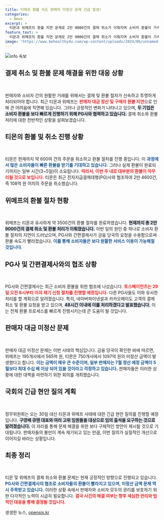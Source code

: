 ```yaml
---
title: 티메프 환불 속도 판매자 미정산 문제 긴급 발생!
categories:
  - News
excerpt: >
  티몬과 위메프의 환불 지연 문제로 2만 9000건의 결제 취소가 이뤄지며 소비자 환불이 가속화되고 있다. 판매자 미정산금 규모는 더욱 커질 전망으로, 금융당국의 긴급 대책 회의가 예정됐다.
feature_text: >
  티몬과 위메프의 환불 지연 문제로 2만 9000건의 결제 취소가 이뤄지며 소비자 환불이 가속화되고 있다. 판매자 미정산금 규모는 더욱 커질 전망으로, 금융당국의 긴급 대책 회의가 예정됐다.
image: 'https://www.behealthy4u.com/wp-content/uploads/2024/06/unnamed-file.png'
---
```


<p><img src="https://www.behealthy4u.com/wp-content/uploads/2024/06/unnamed-file.png" alt="info 속보" /></p>

<h2 data-ke-size="size26">결제 취소 및 환불 문제 해결을 위한 대응 상황</h2>

<p data-ke-size="size16">&nbsp;</p>

<p>판매자와 소비자 간의 원활한 거래를 위해서는 결제 및 환불 절차가 신속하고 투명하게 처리되어야 합니다. 최근 티몬과 위메프는 <b><span style="color: #ee2323;">판매자 대금 정산 및 구매자 환불 지연</span></b>으로 인해 큰 어려움에 직면해 있습니다. 그러나 긍정적인 변화가 나타나고 있으며, <b><span style="background-color: #21538527;">두 기업은 소비자 환불을 보다 빠르게 진행하기 위해 PG사와 협력하고 있습니다.</span></b> 결제 취소와 환불 처리에 대한 전반적인 상황을 살펴보겠습니다.</p>

<h2 data-ke-size="size26">티몬의 환불 및 취소 진행 상황</h2>

<p data-ke-size="size16">&nbsp;</p>

<p>티몬은 현재까지 약 600여 건의 주문을 취소하고 환불 절차를 진행 중입니다. 이 <b><span style="color: #1a5490;">과정에서 많은 소비자들이 빠른 환불을 받기를 기대하고 있습니다.</span></b> 그러나 실제 환불이 완료되기까지는 일부 시간(3~5일)이 소요됩니다. <b><span style="color: #ee2323;">따라서, 이번 주 내로 대부분의 환불이 마무리될 것으로 보입니다.</span></b> 티몬은 최근 전자지급결제대행(PG)사와 협조하여 2만 4600건, 즉 108억 원 어치의 주문을 취소했습니다.</p>

<h2 data-ke-size="size26">위메프의 환불 절차 현황</h2>

<p data-ke-size="size16">&nbsp;</p>

<p>위메프는 티몬과 유사하게 약 3500건의 환불 절차를 완료하였습니다. <b><span style="background-color: #21538527;">현재까지 총 2만 9000건의 결제 취소 및 환불 처리가 이뤄졌습니다.</span></b> 이번 일의 원인 중 하나로 소비자 환불 절차의 지연이 드러났으며, PG사와 간편결제사가 금융 당국의 요청을 수용함으로써 환불 속도가 빨라졌습니다. <b><span style="color: #1a5490;">이를 통해 소비자들은 보다 원활한 서비스 이용이 가능해질 것입니다.</span></b></p>

<h2 data-ke-size="size26">PG사 및 간편결제사와의 협조 상황</h2>

<p data-ke-size="size16">&nbsp;</p>

<p>PG사와 간편결제사는 최근 소비자 환불을 위한 협조에 나섰습니다. <b><span style="color: #ee2323;">토스페이먼츠는 29일 오전 8시부터 이의 제기 신청 절차를 진행할 예정입니다.</span></b> 다른 PG사들도 이와 유사한 처리를 할 계획으로 알려졌습니다. 특히, 네이버파이낸셜과 카카오페이도 고객의 결제 취소 및 환불 요청을 받고 있으며, <b><span style="background-color: #21538527;">48시간 이내에 이를 처리하겠다고 발표했습니다.</span></b> 이는 전체 환불 프로세스를 빠르게 진행시키는데 큰 도움이 될 것입니다.</p>

<h2 data-ke-size="size26">판매자 대금 미정산 문제</h2>

<p data-ke-size="size16">&nbsp;</p>

<p>판매자 대금 미정산 문제는 이번 사태의 핵심입니다. 금융 당국이 확인한 바에 따르면, 위메프는 195개사에서 565억 원, 티몬은 750개사에서 1097억 원의 미정산 금액이 발생했다고 합니다. <b><span style="color: #1a5490;">이는 금액이 매우 큰 수준이며, 일부 판매자는 7월 정산 예정 금액이 5월보다 최대 수십 배 이상 되어 있을 것이라고 걱정하고 있습니다.</span></b> 판매자들은 이러한 상황에 대한 대책을 마련하기 위한 회의를 개최했습니다.</p>

<h2 data-ke-size="size26">국회의 긴급 현안 질의 계획</h2>

<p data-ke-size="size16">&nbsp;</p>

<p>정무위원회는 오는 30일 대신 티몬과 위메프 사태에 대한 긴급 현안 질의를 진행할 예정입니다. <b><span style="background-color: #21538527;">구영배 큐텐 대표와 여러 고위 임원들을 대상으로 임의 출석을 요구하는 것으로 알려졌습니다.</span></b> 이 자리를 통해 문제 해결을 위한 보다 구체적인 방안이 제시될 것으로 기대됩니다. 판매자들의 불만이 계속 제기되고 있는 만큼, 이번 질의가 실질적인 개선으로 이어지길 바라는 상황입니다.</p>

<h2 data-ke-size="size26">최종 정리</h2>

<p data-ke-size="size16">&nbsp;</p>

<p>티몬 및 위메프의 결제 취소와 환불 문제는 현재 긍정적인 방향으로 진행되고 있습니다. <b><span style="color: #1a5490;">PG사와 간편결제사의 협조로 소비자들의 환불이 빨라지고 있으며, 미정산 금액 문제 역시 주목받고 있습니다.</span></b> 이러한 상황 속에서 판매자와 소비자 모두의 권리를 보호하기 위한 다각적인 노력이 시급히 필요합니다. <b><span style="color: #ee2323;">결국 사건의 해결 여부는 향후 세심한 관리와 법적인 대응을 통해 결정될 것입니다.</span></b></p>
생생한 뉴스, <a href="https://opensis.kr" rel="dofollow">opensis.kr</a>


